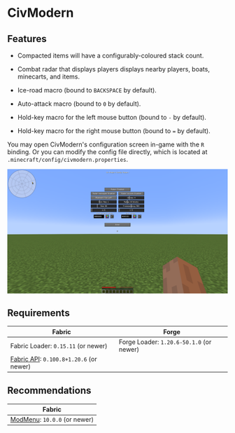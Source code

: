 # CivModern

## Features

- Compacted items will have a configurably-coloured stack count.

- Combat radar that displays players displays nearby players, boats, minecarts, and items.

- Ice-road macro (bound to `BACKSPACE` by default).

- Auto-attack macro (bound to `0` by default).

- Hold-key macro for the left mouse button (bound to `-` by default).

- Hold-key macro for the right mouse button (bound to `=` by default).

You may open CivModern's configuration screen in-game with the `R` binding. Or you can modify the config file directly,
which is located at `.minecraft/config/civmodern.properties`.

![The radar configuration screen](./assets/screenshot.png)

## Requirements

| Fabric                                                                         | Forge                                    |
|--------------------------------------------------------------------------------|------------------------------------------|
| Fabric Loader: `0.15.11` (or newer)                                            | Forge Loader: `1.20.6-50.1.0` (or newer) |
| [Fabric API](https://modrinth.com/mod/fabric-api): `0.100.8+1.20.6` (or newer) |                                          |


## Recommendations

| Fabric                                                           |
|------------------------------------------------------------------|
| [ModMenu](https://modrinth.com/mod/modmenu): `10.0.0` (or newer) |
